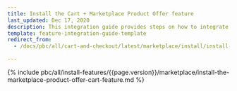 ```yaml
---
title: Install the Cart + Marketplace Product Offer feature
last_updated: Dec 17, 2020
description: This integration guide provides steps on how to integrate the Spryker Marketplace Product Offer + Cart feature into a Spryker project.
template: feature-integration-guide-template
redirect_from:
  - /docs/pbc/all/cart-and-checkout/latest/marketplace/install/install-features/install-the-cart-marketplace-product-offer-feature.html

---
```


{% include pbc/all/install-features/{{page.version}}/marketplace/install-the-marketplace-product-offer-cart-feature.md %} <!-- To edit, see /_includes/pbc/all/install-features/202311.0/marketplace/install-the-marketplace-product-offer-cart-feature.md -->
